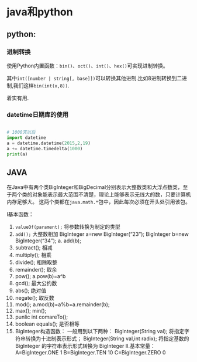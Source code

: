 # java和python

## python:

### 进制转换

使用Python内置函数：`bin()`、`oct()`、`int()`、`hex()`可实现进制转换。

其中`int([number | string[, base]])`可以转换其他进制.比如8进制转换到二进制,我们这样`bin(int(x,8))`.

着实有用.

### datetime日期库的使用

```python

# 1000天以后
import datetime
a = datetime.datetime(2015,2,19)
a += datetime.timedelta(1000)
print(a)
```

## JAVA

在Java中有两个类BigInteger和BigDecimal分别表示大整数类和大浮点数类，至于两个类的对象能表示最大范围不清楚，理论上能够表示无线大的数，只要计算机内存足够大。 
这两个类都在`java.math.*`包中，因此每次必须在开头处引用该包。

Ⅰ基本函数： 
1. `valueOf(parament);` 将参数转换为制定的类型 
2. `add();` 大整数相加 
    BigInteger a=new BigInteger(“23”); 
    BigInteger b=new BigInteger(“34”); 
    a. add(b);
3. subtract(); 相减 
4. multiply(); 相乘 
5. divide(); 相除取整 
6. remainder(); 取余 
7. pow(); a.pow(b)=a^b 
8. gcd(); 最大公约数 
9. abs(); 绝对值 
10. negate(); 取反数 
11. mod(); a.mod(b)=a%b=a.remainder(b); 
12. max(); min(); 
13. punlic int comareTo(); 
14. boolean equals(); 是否相等 
15. BigInteger构造函数： 
一般用到以下两种： 
BigInteger(String val); 
将指定字符串转换为十进制表示形式； 
BigInteger(String val,int radix); 
将指定基数的 BigInteger 的字符串表示形式转换为 BigInteger 
Ⅱ.基本常量： 
A=BigInteger.ONE 1 
B=BigInteger.TEN 10 
C=BigInteger.ZERO 0 